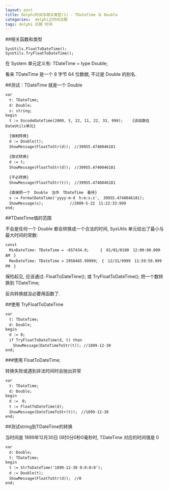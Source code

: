 ```yaml
---
layout: post
title: Delphi时间与相关类型(1) - TDateTime 与 Double
categories:  delphi之时间日期
tags: delphi 日期 时间
---
```


##相关函数和类型

```
SysUtils.FloatToDateTime();
SysUtils.TryFloatToDateTime();
```

在 System 单元定义有: TDateTime = type Double;

看来 TDateTime 是一个 8 字节 64 位数据, 不过是 Double 的别名.

##测试：TDateTime 就是一个 Double

```
var
　t: TDateTime;
　d: Double;
　s: string;
begin
　t := EncodeDateTime(2009, 5, 22, 11, 22, 33, 999);    {该函数在DateUtils单元}

　{强制转换}
　d := Double(t);
　ShowMessage(FloatToStr(d));　//39955.4740046181

　{隐式转换}
　d := t;
　ShowMessage(FloatToStr(d));　//39955.4740046181

　{不必转换}
　ShowMessage(FloatToStr(t));　//39955.4740046181

　{直接把一个　Double　当作　TDateTime　看待}
　s := FormatDateTime('yyyy-m-d　h:m:s:z',　39955.4740046181);
　ShowMessage(s);　　　　　　　//2009-5-22　11:22:33:999
end;
```

##TDateTime值的范围

不会是任何一个 Double 都会转换成一个合法的时间, SysUtils 单元给出了最小与最大时间的常数:

```
const
　MinDateTime: TDateTime = -657434.0;　　　{　01/01/0100　12:00:00.000　AM　}
　MaxDateTime: TDateTime = 2958465.99999;　{　12/31/9999　11:59:59.999　PM　}
```

保险起见, 应该通过: FloatToDateTime(); 或 TryFloatToDateTime(); 把一个数转换到 TDateTime;

反向转换就没必要用函数了.

##使用 TryFloatToDateTime

```
var
　t: TDateTime;
　d: Double;
begin
　d := 0;
　if TryFloatToDateTime(d, t) then
　　ShowMessage(DateTimeToStr(t)); //1899-12-30
end;
```

###使用 FloatToDateTime;

转换失败或遇到非法时间时会抛出异常

```
var
　t: TDateTime;
　d: Double;
begin
　d :=　0;
　t := FloatToDateTime(d);
　ShowMessage(DateTimeToStr(t));　//1899-12-30
end;
```

##测试string到TDateTime的转换

当时间是 1899年12月30日 0时0分0秒0毫秒时, TDateTime 对应的时间值是 0

```
var
　d: Double;
　t: TDateTime;
begin
　t := StrToDateTime('1899-12-30 0:0:0:0');
　d := Double(t);
　ShowMessage(FloatToStr(d));　//0
end;
```
